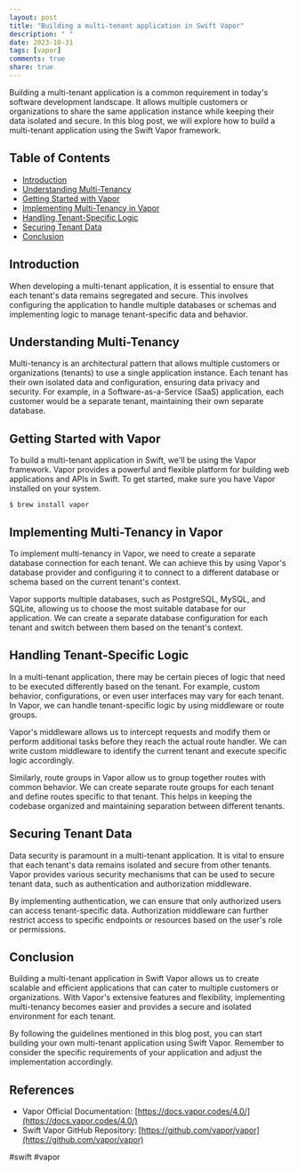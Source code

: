 ```yaml
---
layout: post
title: "Building a multi-tenant application in Swift Vapor"
description: " "
date: 2023-10-31
tags: [vapor]
comments: true
share: true
---
```


Building a multi-tenant application is a common requirement in today's software development landscape. It allows multiple customers or organizations to share the same application instance while keeping their data isolated and secure. In this blog post, we will explore how to build a multi-tenant application using the Swift Vapor framework.

## Table of Contents
- [Introduction](#introduction)
- [Understanding Multi-Tenancy](#understanding-multi-tenancy)
- [Getting Started with Vapor](#getting-started-with-vapor)
- [Implementing Multi-Tenancy in Vapor](#implementing-multi-tenancy-in-vapor)
- [Handling Tenant-Specific Logic](#handling-tenant-specific-logic)
- [Securing Tenant Data](#securing-tenant-data)
- [Conclusion](#conclusion)

## Introduction

When developing a multi-tenant application, it is essential to ensure that each tenant's data remains segregated and secure. This involves configuring the application to handle multiple databases or schemas and implementing logic to manage tenant-specific data and behavior.

## Understanding Multi-Tenancy

Multi-tenancy is an architectural pattern that allows multiple customers or organizations (tenants) to use a single application instance. Each tenant has their own isolated data and configuration, ensuring data privacy and security. For example, in a Software-as-a-Service (SaaS) application, each customer would be a separate tenant, maintaining their own separate database.

## Getting Started with Vapor

To build a multi-tenant application in Swift, we'll be using the Vapor framework. Vapor provides a powerful and flexible platform for building web applications and APIs in Swift. To get started, make sure you have Vapor installed on your system.

```
$ brew install vapor
```

## Implementing Multi-Tenancy in Vapor

To implement multi-tenancy in Vapor, we need to create a separate database connection for each tenant. We can achieve this by using Vapor's database provider and configuring it to connect to a different database or schema based on the current tenant's context.

Vapor supports multiple databases, such as PostgreSQL, MySQL, and SQLite, allowing us to choose the most suitable database for our application. We can create a separate database configuration for each tenant and switch between them based on the tenant's context.

## Handling Tenant-Specific Logic

In a multi-tenant application, there may be certain pieces of logic that need to be executed differently based on the tenant. For example, custom behavior, configurations, or even user interfaces may vary for each tenant. In Vapor, we can handle tenant-specific logic by using middleware or route groups.

Vapor's middleware allows us to intercept requests and modify them or perform additional tasks before they reach the actual route handler. We can write custom middleware to identify the current tenant and execute specific logic accordingly.

Similarly, route groups in Vapor allow us to group together routes with common behavior. We can create separate route groups for each tenant and define routes specific to that tenant. This helps in keeping the codebase organized and maintaining separation between different tenants.

## Securing Tenant Data

Data security is paramount in a multi-tenant application. It is vital to ensure that each tenant's data remains isolated and secure from other tenants. Vapor provides various security mechanisms that can be used to secure tenant data, such as authentication and authorization middleware.

By implementing authentication, we can ensure that only authorized users can access tenant-specific data. Authorization middleware can further restrict access to specific endpoints or resources based on the user's role or permissions.

## Conclusion

Building a multi-tenant application in Swift Vapor allows us to create scalable and efficient applications that can cater to multiple customers or organizations. With Vapor's extensive features and flexibility, implementing multi-tenancy becomes easier and provides a secure and isolated environment for each tenant.

By following the guidelines mentioned in this blog post, you can start building your own multi-tenant application using Swift Vapor. Remember to consider the specific requirements of your application and adjust the implementation accordingly.

## References
- Vapor Official Documentation: [https://docs.vapor.codes/4.0/](https://docs.vapor.codes/4.0/)
- Swift Vapor GitHub Repository: [https://github.com/vapor/vapor](https://github.com/vapor/vapor)

#swift #vapor